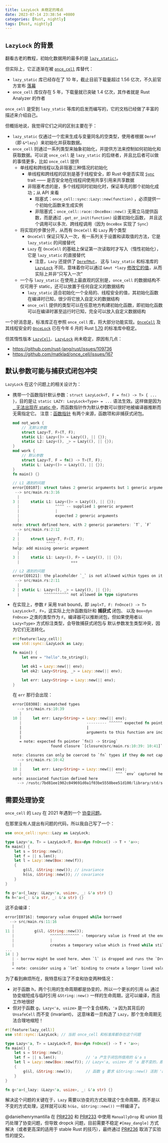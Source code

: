 ```yaml
---
title: LazyLock 未稳定的难点
date: 2023-07-14 23:38:54 +0800
categories: [Rust, nightly]
tags: [Rust, nightly]
---
```


## `LazyLock` 的背景

翻看古老的教程，初始化数据用的最多的是 [`lazy_static!`](https://docs.rs/lazy_static/*/lazy_static/index.html#example)。

但实际上，它正逐渐在被 [`once_cell`](https://docs.rs/once_cell) 库替代：
* `lazy_static` 库已经存在了 10 年，截止目前下载量超过 1.56 亿次，不久前官方宣布 [落幕](https://github.com/rust-lang-nursery/lazy-static.rs/issues/214)
* `once_cell` 库仅存在 5 年，下载量就已突破 1.4 亿次，其作者就是 Rust Analyzer 的作者

`once_cell` 是受到 `lazy_static` 等库的启发而编写的，它的文档已经做了丰富的描述来介绍自己。

但概括地说，我觉得它们之间的区别主要在于：
* `lazy_static` 仅通过一个宏来生成与变量同名的空类型，使用者根据 `Deref` （即 `&*lazy`）来初始化并获取数据。
* `once_cell` 则通过一系列类型来抽象初始化，并提供方法来控制如何初始化和获取数据。可以说 `once_cell`
  是 `lazy_static` 的后继者，并且比后者可以做的事情更多，比如 `once_cell` 提供
  * 单线程和跨线程以及非阻塞三种情况的初始化
    * 单线程和跨线程的区别是基于线程安全，即 Rust 中是否实现 [`Sync`] trait —— 是否安全地在线程间使用共享引用来共享数据
    * 非阻塞考虑的是，多个线程同时初始化时，保证率先的那个初始化成功；从 API 来看
        * 阻塞式：`once_cell::sync::Lazy::new(function)` ，必须提供一个初始化函数来生成实例
        * 非阻塞式：`once_cell::race::OnceBox::new()` 无需立马提供函数，而是通过 `.get_or_init(function)` 设置初始化函数，
          并且这个调用可以多次、跨线程调用（因为 `OnceBox` 实现了 `Sync`）
  * 将实现的步骤分开，从而有 `OnceCell` 和 `Lazy` 两个类型
    * `OnceCell` 保证只写入一次，有一系列关于设置和读取值的方法，它是 `lazy_static` 的间接替代
    * `Lazy` 在 `OnceCell` 的基础上保证第一次读取时才写入（惰性初始化），它是 `lazy_static` 的直接替代
      * 注意，`Lazy` 还提供了 [`DerefMut`](https://docs.rs/once_cell/1.18.0/once_cell/unsync/struct.Lazy.html#impl-DerefMut-for-Lazy%3CT,+F%3E)，
        这与 `lazy_static` 和标准库的 [`LazyLock`] 不同，意味着你可以通过 `&mut *lazy` [修改它的值][mut]，从而实际上并非“只写入一次”
  * 一个与 `lazy_static` 在使用上最直观的区别是，`once_cell` 的数据结构不仅可用于 static，还可以放置于任何自定义的数据结构
    * `lazy_static` 适合初始化一个全局的、线程安全的值，其初始化函数在编译时已知，很少将它放入自定义的数据结构
    * `once_cell` 提供的类型可以在任意地方构建初始化函数，即初始化函数可以在编译时甚至运行时已知，完全可以放入自定义数据结构

一个好消息是，标准库正在参照 `once_cell` 库，将大部分功能实现。[`OnceCell`] 及其线程安全的 [`OnceLock`] 已在今年 6 月的 Rust [1.70] 的标准库中稳定。

但其惰性版本 [`LazyCell`]、[`LazyLock`] 尚未稳定，原因有几点：

* <https://github.com/rust-lang/rust/issues/109736>
* <https://github.com/matklad/once_cell/issues/167>

[`Sync`]: https://doc.rust-lang.org/std/marker/trait.Sync.html
[`OnceCell`]: https://doc.rust-lang.org/std/cell/struct.OnceCell.html
[`OnceLock`]: https://doc.rust-lang.org/std/sync/struct.OnceLock.html
[`LazyCell`]: https://doc.rust-lang.org/std/cell/struct.LazyCell.html
[`LazyLock`]: https://doc.rust-lang.org/std/sync/struct.LazyLock.html
[1.70]: https://blog.rust-lang.org/2023/06/01/Rust-1.70.0.html#oncecell-and-oncelock
[mut]: https://play.rust-lang.org/?version=stable&mode=debug&edition=2021&gist=b4a5948e58149068f583fb492079aefa

## 默认参数可能与捕获式闭包冲突

[E0121]: https://doc.rust-lang.org/stable/error_codes/E0121.html

`LazyLock` 在这个问题上的相关设计为：
* 携带一个函数指针默认参数：`struct LazyLock<T, F = fn() -> T> { ... }`，目的是让 `static LAZY: LazyLock<Type> = ...`
  语法生效。这样做是因为 [`_` 无法出现在 static 中][E0121]，而函数指针作为默认参数可以很好地被编译器推断而无需指定它。
  注意：[函数指针](https://doc.rust-lang.org/reference/types/function-pointer.html) 有两个来源，函数项和非捕获式闭包。

  ```rust
  mod not_work {
      // 无默认参数
      struct Lazy<T, F>(T, F);
      static L1: Lazy<()> = Lazy((), || {});
      static L2: Lazy<(), _> = Lazy((), || {});
  }
  mod work {
      // 默认参数
      struct Lazy<T, F = fn() -> T>(T, F);
      static L: Lazy<()> = Lazy((), || {});
  }
  fn main() {}
  ```

  ```rust
  // L1 遇到的问题
  error[E0107]: struct takes 2 generic arguments but 1 generic argument was supplied
   --> src/main.rs:3:16
    |
  3 |     static L1: Lazy<()> = Lazy((), || {});
    |                ^^^^ -- supplied 1 generic argument
    |                |
    |                expected 2 generic arguments
    |
  note: struct defined here, with 2 generic parameters: `T`, `F`
   --> src/main.rs:2:12
    |
  2 |     struct Lazy<T, F>(T, F);
    |            ^^^^ -  -
  help: add missing generic argument
    |
  3 |     static L1: Lazy<(), F> = Lazy((), || {});
    |                       +++

  // L2 遇到的问题
  error[E0121]: the placeholder `_` is not allowed within types on item signatures for static variables
   --> src/main.rs:2:11
    |
  2 | static L: Lazy<(), _> = Lazy((), || {});
    |           ^^^^^^^^^^^ not allowed in type signatures
  ```

* 在实现上，参数 `F` 采用 trait bound，即 `impl<T, F: FnOnce() -> T> LazyLock<T, F>`，这实际上允许函数指针和 **捕获式** 闭包、
  以及 `Box<dyn FnOnce>` 之类的类型作为 `F`。编译器可以推断闭包，但如果使用者以 `Lazy<Type>` 方式标注类型，会导致捕获式闭包与
  默认参数发生类型冲突，因为它们无法转化。

  ```rust
  #![feature(lazy_cell)]
  use std::sync::LazyLock as Lazy;

  fn main() {
      let env = "hello".to_string();

      let ok1 = Lazy::new(|| env);
      let ok2: Lazy<String, _> = Lazy::new(|| env);

      let err: Lazy<String> = Lazy::new(|| env);
  }
  ```

  在 `err` 那行会出现：

  ```rust
  error[E0308]: mismatched types
    --> src/main.rs:10:39
     |
  10 |     let err: Lazy<String> = Lazy::new(|| env);
     |                             --------- ^^^^^^ expected fn pointer, found closure
     |                             |
     |                             arguments to this function are incorrect
     |
     = note: expected fn pointer `fn() -> String`
                   found closure `[closure@src/main.rs:10:39: 10:41]`

  note: closures can only be coerced to `fn` types if they do not capture any variables
    --> src/main.rs:10:42
     |
  10 |     let err: Lazy<String> = Lazy::new(|| env);
     |                                          ^^^ `env` captured here
  note: associated function defined here
    --> /rustc/7bd81ee1902c049691d0a1f03be5558bee51d100/library/std/src/sync/lazy_lock.rs:68:18
  ```

## 需要处理协变

`once_cell` 的 `Lazy` 在 2021 年遇到一个 [协变问题](https://github.com/matklad/once_cell/issues/167)。

在那里没有人提出有问题的代码，所以我自己写了一个：

```rust
use once_cell::sync::Lazy as LazyLock;

type Lazy<'a, T> = LazyLock<T, Box<dyn FnOnce() -> T + 'a>>;
fn main() {
    let s = String::new();
    let f = || s.len();
    let l = Lazy::new(Box::new(f));
    {
        g(&l, &String::new()); // invariance
        h(&s, &String::new()); // covariance
    }
}

fn g<'a>(_lazy: &Lazy<'a, usize>, _: &'a str) {}
fn h<'a>(_: &'a str, _: &'a str) {}
```

这不会编译：

```rust
error[E0716]: temporary value dropped while borrowed
  --> src/main.rs:11:16
   |
11 |         g(&l, &String::new());
   |                ^^^^^^^^^^^^^ - temporary value is freed at the end of this statement
   |                |
   |                creates a temporary value which is freed while still in use
...
14 | }
   | - borrow might be used here, when `l` is dropped and runs the `Drop` code for type `LazyLock`
   |
   = note: consider using a `let` binding to create a longer lived value
```

为了看到麻烦所在，我特意标注了不变和协变两种情况：
* 对于函数 h，两个引用的生命周期都是协变的，所以一个更长的引用 `&s` 通过协变缩短成与临时引用 `&String::new()`
  一样的生命周期，这可以编译，而且工作地很好
* 但对于函数 g，`Lazy<'a, usize>` 是一个复合结构，`'a` 因为其背后的 `UnsafeCell` 而不变 (invariant)，
  这意味着一旦构造了 `Lazy`，那个生命周期无法合理地缩短！

```rust
#![feature(lazy_cell)]
use std::sync::LazyLock; // 当前 once_cell 和标准库都存在这个问题

type Lazy<'a, T> = LazyLock<T, Box<dyn FnOnce() -> T + 'a>>;
fn main() {
    let s = String::new();
    let f = || s.len();             // 'a 产生于闭包所借用的 &'a s 
    let l = Lazy::new(Box::new(f)); // Lazy<'a, usize> 对 'a 是不变的，即 'a 无法缩短
    {
        g(&l, &String::new());      // 函数 g 要求 &String::new() 活到 'a 那么长，这是不可能的
    }
}

fn g<'a>(_lazy: &Lazy<'a, usize>, _: &'a str) {}
```

解决这个问题的关键在于，`Lazy` 需要以协变的方式处理这个生命周期，而不是以不变的方式处理，这样就可以和
`h(&s, &String::new())` 一样编译了。

@danielhenrymantilla 在 [PR#230] 和 [PR#233] 中使用 `ManuallyDrop` 和 union 技巧处理了协变问题，但导致 dropck
问题，目前需要不稳定 `#[may_dangle]` 方式解决（或者更高深的适用于 stable Rust 的技巧），最终通过 [PR#236] 取消了实验性的提交。

[PR#230]: https://github.com/matklad/once_cell/pull/230
[PR#233]: https://github.com/matklad/once_cell/pull/233
[PR#236]: https://github.com/matklad/once_cell/pull/236
